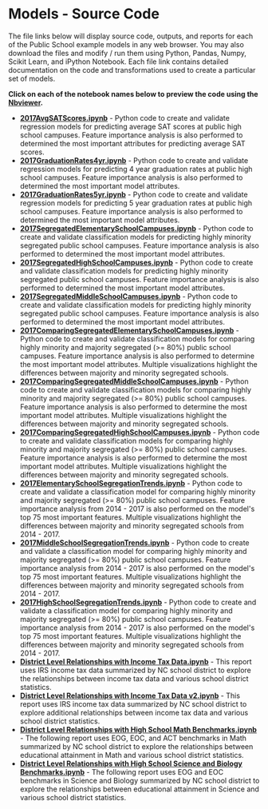 # Models - Source Code
The file links below will display source code, outputs, and reports for each of the Public School example models in any web browser.  You may also download the files and modify / run them using Python, Pandas, Numpy, Scikit Learn, and iPython Notebook.  Each file link contains detailed documentation on the code and transformations used to create a particular set of models.     

**Click on each of the notebook names below to preview the code using the [Nbviewer](nbviewer.jupyter.org).**

* [**2017AvgSATScores.ipynb**](http://nbviewer.jupyter.org/github/jakemdrew/EducationDataNC/blob/master/2017/Models/2017AvgSATScores.ipynb) - Python code to create and validate regression models for predicting average SAT scores at public high school campuses.  Feature importance analysis is also performed to determined the most important attributes for predicting average SAT scores.  
* [**2017GraduationRates4yr.ipynb**](http://nbviewer.jupyter.org/github/jakemdrew/EducationDataNC/blob/master/2017/Models/2017GraduationRates4yr.ipynb) - Python code to create and validate regression models for predicting 4 year graduation rates at public high school campuses.  Feature importance analysis is also performed to determined the most important model attributes. 
* [**2017GraduationRates5yr.ipynb**](http://nbviewer.jupyter.org/github/jakemdrew/EducationDataNC/blob/master/2017/Models/2017GraduationRates5yr.ipynb) - Python code to create and validate regression models for predicting 5 year graduation rates at public high school campuses.  Feature importance analysis is also performed to determined the most important model attributes. 
* [**2017SegregatedElementarySchoolCampuses.ipynb**](http://nbviewer.jupyter.org/github/jakemdrew/EducationDataNC/blob/master/2017/Models/2017SegregatedElementarySchoolCampuses.ipynb) - Python code to create and validate classification models for predicting highly minority segregated public school campuses.  Feature importance analysis is also performed to determined the most important model attributes.
* [**2017SegregatedHighSchoolCampuses.ipynb**](http://nbviewer.jupyter.org/github/jakemdrew/EducationDataNC/blob/master/2017/Models/2017SegregatedHighSchoolCampuses.ipynb) - Python code to create and validate classification models for predicting highly minority segregated public school campuses.  Feature importance analysis is also performed to determined the most important model attributes.
* [**2017SegregatedMiddleSchoolCampuses.ipynb**](http://nbviewer.jupyter.org/github/jakemdrew/EducationDataNC/blob/master/2017/Models/2017SegregatedMiddleSchoolCampuses.ipynb) - Python code to create and validate classification models for predicting highly minority segregated public school campuses.  Feature importance analysis is also performed to determined the most important model attributes.
* [**2017ComparingSegregatedElementarySchoolCampuses.ipynb**](http://nbviewer.jupyter.org/github/jakemdrew/EducationDataNC/blob/master/2017/Models/2017ComparingSegregatedElementarySchoolCampuses.ipynb) - Python code to create and validate classification models for comparing highly minority and majority segregated (>= 80%) public school campuses.  Feature importance analysis is also performed to determine the most important model attributes.  Multiple visualizations highlight the differences between majority and minority segregated schools.
* [**2017ComparingSegregatedMiddleSchoolCampuses.ipynb**](http://nbviewer.jupyter.org/github/jakemdrew/EducationDataNC/blob/master/2017/Models/2017ComparingSegregatedMiddleSchoolCampuses.ipynb) - Python code to create and validate classification models for comparing highly minority and majority segregated (>= 80%) public school campuses.  Feature importance analysis is also performed to determine the most important model attributes.  Multiple visualizations highlight the differences between majority and minority segregated schools.
* [**2017ComparingSegregatedHighSchoolCampuses.ipynb**](http://nbviewer.jupyter.org/github/jakemdrew/EducationDataNC/blob/master/2017/Models/2017ComparingSegregatedHighSchoolCampuses.ipynb) - Python code to create and validate classification models for comparing highly minority and majority segregated (>= 80%) public school campuses.  Feature importance analysis is also performed to determine the most important model attributes.  Multiple visualizations highlight the differences between majority and minority segregated schools.
* [**2017ElementarySchoolSegregationTrends.ipynb**](http://nbviewer.jupyter.org/github/jakemdrew/EducationDataNC/blob/master/2017/Models/2017ElementarySchoolSegregationTrends.ipynb) - Python code to create and validate a classification model for comparing highly minority and majority segregated (>= 80%) public school campuses.  Feature importance analysis from 2014 - 2017 is also performed on the model's top 75 most important features.  Multiple visualizations highlight the differences between majority and minority segregated schools from 2014 - 2017.
* [**2017MiddleSchoolSegregationTrends.ipynb**](http://nbviewer.jupyter.org/github/jakemdrew/EducationDataNC/blob/master/2017/Models/2017MiddleSchoolSegregationTrends.ipynb) - Python code to create and validate a classification model for comparing highly minority and majority segregated (>= 80%) public school campuses.  Feature importance analysis from 2014 - 2017 is also performed on the model's top 75 most important features.  Multiple visualizations highlight the differences between majority and minority segregated schools from 2014 - 2017.
* [**2017HighSchoolSegregationTrends.ipynb**](http://nbviewer.jupyter.org/github/jakemdrew/EducationDataNC/blob/master/2017/Models/2017HighSchoolSegregationTrends.ipynb) - Python code to create and validate a classification model for comparing highly minority and majority segregated (>= 80%) public school campuses.  Feature importance analysis from 2014 - 2017 is also performed on the model's top 75 most important features.  Multiple visualizations highlight the differences between majority and minority segregated schools from 2014 - 2017.
* [**District Level Relationships with Income Tax Data.ipynb**](https://nbviewer.jupyter.org/github/jakemdrew/EducationDataNC/blob/master/2017/Models/District%20Level%20Relationships%20with%20Income%20Tax%20Data.ipynb) - This report uses IRS income tax data summarized by NC school district to explore the relationships between income tax data and various school district statistics.
* [**District Level Relationships with Income Tax Data v2.ipynb**](https://nbviewer.jupyter.org/github/jakemdrew/EducationDataNC/blob/master/2017/Models/District%20Level%20Relationships%20with%20Income%20Tax%20Data%20v2.ipynb) - This report uses IRS income tax data summarized by NC school district to explore additional relationships between income tax data and various school district statistics.
* [**District Level Relationships with High School Math Benchmarks.ipynb**](https://nbviewer.jupyter.org/github/jakemdrew/EducationDataNC/blob/master/2017/Models/District%20Level%20Relationships%20with%20Math%20Benchmarks.ipynb) - The following report uses EOG, EOC, and ACT benchmarks in Math summarized by NC school district to explore the relationships between educational attainment in Math and various school district statistics.
* [**District Level Relationships with High School Science and Biology Benchmarks.ipynb**](https://nbviewer.jupyter.org/github/jakemdrew/EducationDataNC/blob/master/2017/Models/District%20Level%20Relationships%20with%20Science%20and%20Biology%20Benchmarks.ipynb) - The following report uses EOG and EOC benchmarks in Science and Biology summarized by NC school district to explore the relationships between educational attainment in Science and various school district statistics.
